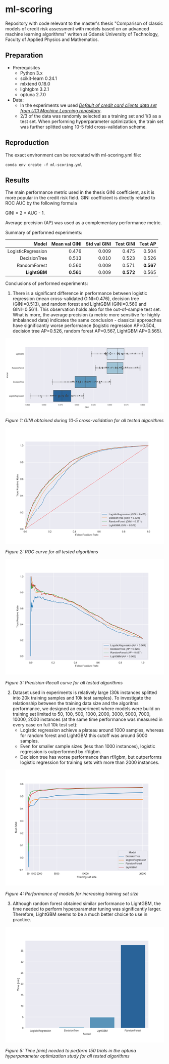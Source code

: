 # ml-scoring

Repository with code relevant to the master's thesis "Comparison of classic models of credit risk assessment with models based on an advanced machine learning algorithms" written at Gdansk University of Technology, Faculty of Applied Physics and Mathematics.

## Preparation
- Prerequisites
  - Python 3.x
  - scikit-learn 0.24.1
  - mlxtend 0.18.0
  - lightgbm 3.2.1
  - optuna 2.7.0
- Data:
  - In the experiments we used [*Default of credit card clients data set from UCI Machine Learning repository*](https://archive.ics.uci.edu/ml/datasets/default+of+credit+card+clients).
  - 2/3 of the data was randomly selected as a training set and 1/3 as a test set. When performing hyperparameter optimization, the train set was further splitted using 10-5 fold cross-validation scheme.

## Reproduction

The exact environment can be recreated with ml-scoring.yml file:

```
conda env create -f ml-scoring.yml
```

## Results


The main performance metric used in the thesis GINI coefficient, as it is more popular in the credit risk field. GINI coefficient is directly related to ROC AUC by the following formula 

GINI = 2 * AUC - 1.

Average precision (AP) was used as a complementary performance metric.

Summary of performed experiments:

|              Model | Mean val GINI | Std val GINI | Test GINI | Test AP |
|-------------------:|--------------:|-------------:|----------:|--------:|
| LogisticRegression | 0.476         | 0.009        | 0.475     | 0.504   |
| DecisionTree       | 0.513         | 0.010        | 0.523     | 0.526   |
| RandomForest       | 0.560         | 0.009        | 0.571     | **0.567**   |
| **LightGBM**           | **0.561**         | 0.009        | **0.572**     | 0.565   |

Conclusions of performed experiments:

1. There is a significant difference in performance between logistic regression (mean cross-validated GINI=0.476), decision tree (GINI=0.513), and random forest and LightGBM (GINI=0.560 and GINI=0.561). This observation holds also for the out-of-sample test set. What is more, the average precision (a metric more sensitive for highly imbalanced data) indicates the same conclusion - classical approaches have significantly worse performance (logistic regression AP=0.504, decision tree AP=0.526, random forest AP=0.567, LightGBM AP=0.565).

![image](./Experiment_results/Summary/val_gini.png)

*Figure 1: GINI obtained during 10-5 cross-validation for all tested algorithms*

![image](./Experiment_results/Summary/roc.png)

*Figure 2: ROC curve for all tested algorithms*

![image](./Experiment_results/Summary/pr.png)

*Figure 3: Precision-Recall curve for all tested algorithms*

2. Dataset used in experiments is relatively large (30k instances splitted into 20k training samples and 10k test samples). To investigate the relationship between the training data size and the algoritms performance, we designed an experiment where models were build on training set limited to 50, 100, 500, 1000, 2000, 3000, 5000, 7000, 10000, 2000 instances (at the same time performance was measured in every case on full 10k test set):
   - Logistic regression achieve a plateau around 1000 samples, whereas for random forest and LightGBM this cutoff was around 5000 samples.
   - Even for smaller sample sizes (less than 1000 instances), logistic regression is outperformed by rf/lgbm.
   - Decision tree has worse performance than rf/lgbm, but outperforms logistic regression for training sets with more than 2000 instances.

![image](./Experiment_results/Summary/set_size.png)

*Figure 4: Performance of models for increasing training set size*

3. Although random forest obtained similar performance to LightGBM, the time needed to perform hyperparameter tuning was significantly larger. Therefore, LightGBM seems to be a much better choice to use in practice.

![image](./Experiment_results/Summary/times.png)

*Figure 5: Time [min] needed to perform 150 trials in the optuna hyperparameter optimization study for all tested algorithms*
